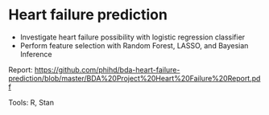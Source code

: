 # Heart failure prediction
- Investigate heart failure possibility with logistic regression classifier  
- Perform feature selection with Random Forest, LASSO, and Bayesian Inference

Report: https://github.com/phihd/bda-heart-failure-prediction/blob/master/BDA%20Project%20Heart%20Failure%20Report.pdf

Tools: R, Stan
